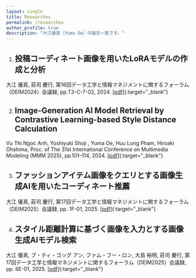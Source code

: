 ```yaml
---
layout: single
title: Researches
permalink: /researches
author_profile: true
description: "大江優真（Yuma Oe）の論文一覧です。"
---
```


1. ## 投稿コーディネート画像を用いたLoRAモデルの作成と分析
大江 優真, 莊司 慶行, 第16回データ工学と情報マネジメントに関するフォーラム（DEIM2024）会議録, pp.T3-C-7-02, 2024. [\[pdf\]](https://confit.atlas.jp/guide/event-img/deim2024/T3-C-7-02/public/pdf?type=in){:target="_blank"}


2. ## Image-Generation AI Model Retrieval by Contrastive Learning-based Style Distance Calculation
Vu Thi Ngoc Anh, Yoshiyuki Shoji , Yuma Oe, Huu Long Pham, Hiroaki Ohshima, Proc. of The 31st International Conference on Multimedia Modeling (MMM 2025), pp.101–114, 2024. [\[pdf\]](https://shoji-lab.jp/research_paper/mmm2024_Anh_LoRASearch.pdf){:target="_blank"}

3. ## ファッションアイテム画像をクエリとする画像生成AIを用いたコーディネート推薦
大江 優真, 莊司 慶行, 第17回データ工学と情報マネジメントに関するフォーラム（DEIM2025）会議録, pp. 1F-01, 2025. [\[pdf\]](https://pub-files.atlas.jp/fs/public/deim2025/ver_19/abstract/ja/1F-01.pdf){:target="_blank"}

4. ## スタイル距離計算に基づく画像を入力とする画像生成AIモデル検索
大江 優真, ブ・ティ・ゴッグ アン, ファム・フー・ロン, 大島 裕明, 莊司 慶行, 第17回データ工学と情報マネジメントに関するフォーラム（DEIM2025）会議録, pp. 6E-01, 2025. [\[pdf\]](https://pub-files.atlas.jp/fs/public/deim2025/ver_19/abstract/ja/6E-01.pdf){:target="_blank"}